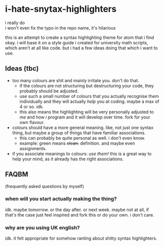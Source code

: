 # i-hate-snytax-highlighters
i really do  
i won't even fix the typo in the repo name, it's hilarious


this is an attempt to create a syntax highlighting theme for atom that i find okay. i will base it on a style guide i created for university math scripts, which aren't at all like code. but i had a few ideas doing that which i want to use.

## Ideas (tbc)
* too many colours are shit and mainly irritate you. don't do that.
  * if the colours are not structuring but destructuring your code, they probably should be adjusted.
  * use such a small number of colours that you actually recognise them individually and they will actually _help_ you at coding. maybe a max of 4 or so. idk.
  * this also means the highlighting will be very personally adjusted to _me_ and how _i_ program and it will develop over time. fork for your own flavour.
* colours should have a more general meaning. like, not just one syntax thing, but maybe a group of things that have familiar associations.
  * this can probably be quite personal as well. i don't even know.
  * example: green means ~~clean.~~ definition. and maybe even assignments.
* if you associate meanings to colours: *use them!* this is a great way to help your mind, as it already has the right associations.

## FAQBM
(frequently asked questions by myself)

### when will you start actually making the thing?
idk. maybe tomorrow. or the day after. or next week. maybe not at all, if that's the case just feel inspired and fork this or do your own. i don't care.
### why are you using UK english?
idk. it felt appropriate for somehow ranting about shitty syntax highlighters.
